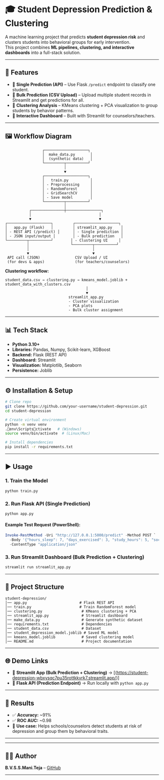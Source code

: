 # 🎓 Student Depression Prediction & Clustering

A machine learning project that predicts **student depression risk** and clusters students into behavioral groups for early intervention.  
This project combines **ML pipelines, clustering, and interactive dashboards** into a full-stack solution.

---

## 🚀 Features
- 🔹 **Single Prediction (API)** – Use Flask `/predict` endpoint to classify one student.  
- 🔹 **Bulk Prediction (CSV Upload)** – Upload multiple student records in Streamlit and get predictions for all.  
- 🔹 **Clustering Analysis** – KMeans clustering + PCA visualization to group students by behavior patterns.  
- 🔹 **Interactive Dashboard** – Built with Streamlit for counselors/teachers.  

---

## 🖼️ Workflow Diagram

```
                 ┌────────────────────┐
                 │  make_data.py       │
                 │  (synthetic data)   │
                 └─────────┬──────────┘
                           │
                           ▼
                 ┌────────────────────┐
                 │   train.py          │
                 │ - Preprocessing     │
                 │ - RandomForest      │
                 │ - GridSearchCV      │
                 │ - Save model        │
                 └─────────┬──────────┘
                           │
           ┌───────────────┼────────────────┐
           │                               │
           ▼                               ▼
┌────────────────────┐         ┌────────────────────┐
│   app.py (Flask)   │         │ streamlit_app.py    │
│ - REST API (/predict) │      │ - Single prediction │
│ - JSON input/output │        │ - Bulk prediction   │
└─────────┬──────────┘        │ - Clustering UI     │
          │                   └─────────┬──────────┘
          │                             │
          ▼                             ▼
 API call (JSON)                CSV Upload / UI
 (for devs & apps)              (for teachers/counselors)
```

**Clustering workflow:**

```
student_data.csv → clustering.py → kmeans_model.joblib + student_data_with_clusters.csv
                                     │
                                     ▼
                             streamlit_app.py
                             - Cluster visualization
                             - PCA plots
                             - Bulk cluster assignment
```

---

## 📊 Tech Stack
- **Python 3.10+**  
- **Libraries:** Pandas, Numpy, Scikit-learn, XGBoost  
- **Backend:** Flask (REST API)  
- **Dashboard:** Streamlit  
- **Visualization:** Matplotlib, Seaborn  
- **Persistence:** Joblib  

---

## ⚙️ Installation & Setup

```bash
# Clone repo
git clone https://github.com/your-username/student-depression.git
cd student-depression

# Create virtual environment
python -m venv venv
.env\Scriptsctivate   # (Windows)
source venv/bin/activate  # (Linux/Mac)

# Install dependencies
pip install -r requirements.txt
```

---

## ▶️ Usage

### 1. Train the Model
```bash
python train.py
```

### 2. Run Flask API (Single Prediction)
```bash
python app.py
```

#### Example Test Request (PowerShell):
```powershell
Invoke-RestMethod -Uri "http://127.0.0.1:5000/predict" -Method POST `
  -Body '{"hours_sleep": 7, "days_exercised": 3, "study_hours": 5, "social_score": 6, "attendance_pct": 85, "gpa": 7.5, "family_support": 1, "screen_time": 4, "concentration_issues": 0, "appetite_change": "no"}' `
  -ContentType "application/json"
```

### 3. Run Streamlit Dashboard (Bulk Prediction + Clustering)
```bash
streamlit run streamlit_app.py
```

---

## 📂 Project Structure
```
student-depression/
│── app.py                        # Flask REST API
│── train.py                      # Train RandomForest model
│── clustering.py                  # KMeans clustering + PCA
│── streamlit_app.py               # Streamlit dashboard
│── make_data.py                   # Generate synthetic dataset
│── requirements.txt               # Dependencies
│── student_data.csv               # Dataset
│── student_depression_model.joblib # Saved ML model
│── kmeans_model.joblib            # Saved clustering model
│── README.md                      # Project documentation
```

---

## 🌐 Demo Links
- 🔗 **Streamlit App (Bulk Prediction + Clustering)** → [(https://student-depression-wbxysqc7pu35rottkkvrk7.streamlit.app/)]  
- 🔗 **Flask API (Prediction Endpoint)** → Run locally with `python app.py`

---

## 📌 Results
- ✅ **Accuracy:** ~91%  
- ✅ **ROC AUC:** ~0.98  
- 🎯 **Use case:** Helps schools/counselors detect students at risk of depression and group them by behavioral traits.  

---

 

---

## 👨‍💻 Author
**B.V.S.S.Mani.Teja** –  [GitHub](https://github.com/Mani-005)

---


